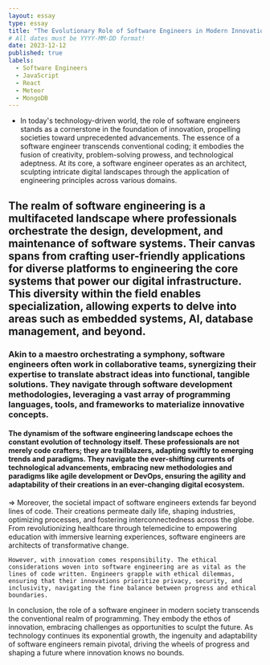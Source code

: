 ```yaml
---
layout: essay
type: essay
title: "The Evolutionary Role of Software Engineers in Modern Innovation"
# All dates must be YYYY-MM-DD format!
date: 2023-12-12
published: true
labels:
  - Software Engineers
  - JavaScript
  - React
  - Meteor
  - MongoDB
---
```



* In today's technology-driven world, the role of software engineers stands as a cornerstone in the foundation of  innovation, propelling societies toward unprecedented advancements. The essence of a software engineer transcends conventional coding; it embodies the fusion of creativity, problem-solving prowess, and technological adeptness. At its core, a software engineer operates as an architect, sculpting intricate digital landscapes through the application of engineering principles across various domains.

## The realm of software engineering is a multifaceted landscape where professionals orchestrate the design, development, and maintenance of software systems. Their canvas spans from crafting user-friendly applications for diverse platforms to engineering the core systems that power our digital infrastructure. This diversity within the field enables specialization, allowing experts to delve into areas such as embedded systems, AI, database management, and beyond.

### Akin to a maestro orchestrating a symphony, software engineers often work in collaborative teams, synergizing their expertise to translate abstract ideas into functional, tangible solutions. They navigate through software development methodologies, leveraging a vast array of programming languages, tools, and frameworks to materialize innovative concepts.

#### The dynamism of the software engineering landscape echoes the constant evolution of technology itself. These professionals are not merely code crafters; they are trailblazers, adapting swiftly to emerging trends and paradigms. They navigate the ever-shifting currents of technological advancements, embracing new methodologies and paradigms like agile development or DevOps, ensuring the agility and adaptability of their creations in an ever-changing digital ecosystem.

=> Moreover, the societal impact of software engineers extends far beyond lines of code. Their creations permeate daily life, shaping industries, optimizing processes, and fostering interconnectedness across the globe. From revolutionizing healthcare through telemedicine to empowering education with immersive learning experiences, software engineers are architects of transformative change.

```
However, with innovation comes responsibility. The ethical considerations woven into software engineering are as vital as the lines of code written. Engineers grapple with ethical dilemmas, ensuring that their innovations prioritize privacy, security, and inclusivity, navigating the fine balance between progress and ethical boundaries.
```

In conclusion, the role of a software engineer in modern society transcends the conventional realm of programming. They embody the ethos of innovation, embracing challenges as opportunities to sculpt the future. As technology continues its exponential growth, the ingenuity and adaptability of software engineers remain pivotal, driving the wheels of progress and shaping a future where innovation knows no bounds.

